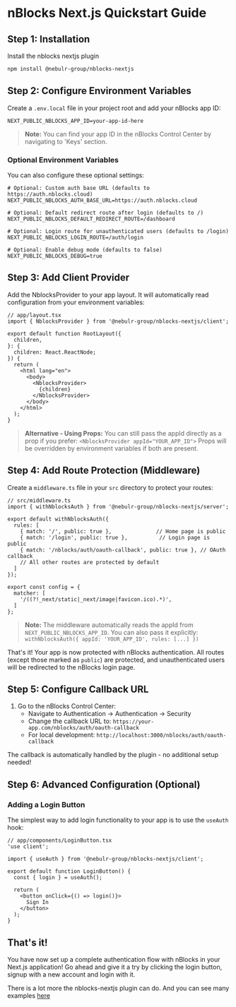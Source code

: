 # nBlocks Next.js Quickstart Guide

## Step 1: Installation
Install the nblocks nextjs plugin

```bash
npm install @nebulr-group/nblocks-nextjs
```

## Step 2: Configure Environment Variables
Create a `.env.local` file in your project root and add your nBlocks app ID:

```env
NEXT_PUBLIC_NBLOCKS_APP_ID=your-app-id-here
```

> **Note:** You can find your app ID in the nBlocks Control Center by navigating to 'Keys' section.

### Optional Environment Variables
You can also configure these optional settings:

```env
# Optional: Custom auth base URL (defaults to https://auth.nblocks.cloud)
NEXT_PUBLIC_NBLOCKS_AUTH_BASE_URL=https://auth.nblocks.cloud

# Optional: Default redirect route after login (defaults to /)
NEXT_PUBLIC_NBLOCKS_DEFAULT_REDIRECT_ROUTE=/dashboard

# Optional: Login route for unauthenticated users (defaults to /login)
NEXT_PUBLIC_NBLOCKS_LOGIN_ROUTE=/auth/login

# Optional: Enable debug mode (defaults to false)
NEXT_PUBLIC_NBLOCKS_DEBUG=true
```

## Step 3: Add Client Provider
Add the NblocksProvider to your app layout. It will automatically read configuration from your environment variables:

```tsx
// app/layout.tsx
import { NblocksProvider } from '@nebulr-group/nblocks-nextjs/client';

export default function RootLayout({
  children,
}: {
  children: React.ReactNode;
}) {
  return (
    <html lang="en">
      <body>
        <NblocksProvider>
          {children}
        </NblocksProvider>
      </body>
    </html>
  );
}
```

> **Alternative - Using Props:**
> You can still pass the appId directly as a prop if you prefer: `<NblocksProvider appId="YOUR_APP_ID">`
> Props will be overridden by environment variables if both are present.

## Step 4: Add Route Protection (Middleware)

Create a `middleware.ts` file in your `src` directory to protect your routes:

```tsx
// src/middleware.ts
import { withNblocksAuth } from '@nebulr-group/nblocks-nextjs/server';

export default withNblocksAuth({
  rules: [
    { match: '/', public: true },              // Home page is public
    { match: '/login', public: true },          // Login page is public
    { match: '/nblocks/auth/oauth-callback', public: true }, // OAuth callback
    // All other routes are protected by default
  ]
});

export const config = {
  matcher: [
    '/((?!_next/static|_next/image|favicon.ico).*)',
  ]
};
```

> **Note:** The middleware automatically reads the appId from `NEXT_PUBLIC_NBLOCKS_APP_ID`. You can also pass it explicitly: `withNblocksAuth({ appId: 'YOUR_APP_ID', rules: [...] })`

That's it! Your app is now protected with nBlocks authentication. All routes (except those marked as `public`) are protected, and unauthenticated users will be redirected to the nBlocks login page.

## Step 5: Configure Callback URL

1. Go to the nBlocks Control Center:
   - Navigate to Authentication -> Authentication -> Security
   - Change the callback URL to: `https://your-app.com/nblocks/auth/oauth-callback`
   - For local development: `http://localhost:3000/nblocks/auth/oauth-callback`

The callback is automatically handled by the plugin - no additional setup needed!

## Step 6: Advanced Configuration (Optional)

### Adding a Login Button

The simplest way to add login functionality to your app is to use the `useAuth` hook:

```tsx
// app/components/LoginButton.tsx
'use client';

import { useAuth } from '@nebulr-group/nblocks-nextjs/client';

export default function LoginButton() {
  const { login } = useAuth();
  
  return (
    <button onClick={() => login()}>
      Sign In
    </button>
  );
}
```


## That's it!

You have now set up a complete authentication flow with nBlocks in your Next.js application!
Go ahead and give it a try by clicking the login button, signup with a new account and login with it.

There is a lot more the nblocks-nextjs plugin can do. And you can see many examples [here](examples.md)
